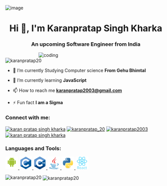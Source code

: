 ![image](https://github.com/Karanpratap20/Karanpratap20/assets/129672976/399b82a2-5ea2-4c2e-a302-e09b17a112b2)<h1 align="center">Hi 👋, I'm Karanpratap Singh Kharka</h1>
<h3 align="center">An upcoming Software Engineer from India</h3>

<img align="right" alt="coding" width="400" src="https://camo.githubusercontent.com/cae12fddd9d6982901d82580bdf321d81fb299141098ca1c2d4891870827bf17/68747470733a2f2f6d69726f2e6d656469756d2e636f6d2f6d61782f313336302f302a37513379765349765f7430696f4a2d5a2e676966">


<p align="left"> <img src="https://komarev.com/ghpvc/?username=karanpratap20&label=Profile%20views&color=0e75b6&style=flat" alt="karanpratap20" /> </p>

- 🔭 I’m currently Studying Computer science **From Gehu Bhimtal**

- 🌱 I’m currently learning **JavaScript**

- 📫 How to reach me **karanpratap2003@gmail.com**

- ⚡ Fun fact **I am a Sigma**

<h3 align="left">Connect with me:</h3>
<p align="left">
<a href="https://linkedin.com/in/karan pratap singh kharka" target="blank"><img align="center" src="https://raw.githubusercontent.com/rahuldkjain/github-profile-readme-generator/master/src/images/icons/Social/linked-in-alt.svg" alt="karan pratap singh kharka" height="30" width="40" /></a>
<a href="https://instagram.com/karanpratap_20" target="blank"><img align="center" src="https://raw.githubusercontent.com/rahuldkjain/github-profile-readme-generator/master/src/images/icons/Social/instagram.svg" alt="karanpratap_20" height="30" width="40" /></a>
<a href="https://www.leetcode.com/karanpratap2003" target="blank"><img align="center" src="https://raw.githubusercontent.com/rahuldkjain/github-profile-readme-generator/master/src/images/icons/Social/leet-code.svg" alt="karanpratap2003" height="30" width="40" /></a>
<a href="https://www.hackerearth.com/karan pratap singh kharka" target="blank"><img align="center" src="https://raw.githubusercontent.com/rahuldkjain/github-profile-readme-generator/master/src/images/icons/Social/hackerearth.svg" alt="karan pratap singh kharka" height="30" width="40" /></a>
</p>

<h3 align="left">Languages and Tools:</h3>
<p align="left"> <a href="https://developer.android.com" target="_blank" rel="noreferrer"> <img src="https://raw.githubusercontent.com/devicons/devicon/master/icons/android/android-original-wordmark.svg" alt="android" width="40" height="40"/> </a> <a href="https://www.cprogramming.com/" target="_blank" rel="noreferrer"> <img src="https://raw.githubusercontent.com/devicons/devicon/master/icons/c/c-original.svg" alt="c" width="40" height="40"/> </a> <a href="https://www.w3schools.com/cpp/" target="_blank" rel="noreferrer"> <img src="https://raw.githubusercontent.com/devicons/devicon/master/icons/cplusplus/cplusplus-original.svg" alt="cplusplus" width="40" height="40"/> </a> <a href="https://www.java.com" target="_blank" rel="noreferrer"> <img src="https://raw.githubusercontent.com/devicons/devicon/master/icons/java/java-original.svg" alt="java" width="40" height="40"/> </a> <a href="https://www.python.org" target="_blank" rel="noreferrer"> <img src="https://raw.githubusercontent.com/devicons/devicon/master/icons/python/python-original.svg" alt="python" width="40" height="40"/> </a> <a href="https://reactjs.org/" target="_blank" rel="noreferrer"> <img src="https://raw.githubusercontent.com/devicons/devicon/master/icons/react/react-original-wordmark.svg" alt="react" width="40" height="40"/> </a> </p>

<p><img align="left" src="https://github-readme-stats.vercel.app/api/top-langs?username=karanpratap20&show_icons=true&locale=en&layout=compact" alt="karanpratap20" /></p>

<p>&nbsp;<img align="center" src="https://github-readme-stats.vercel.app/api?username=karanpratap20&show_icons=true&locale=en" alt="karanpratap20" /></p>
